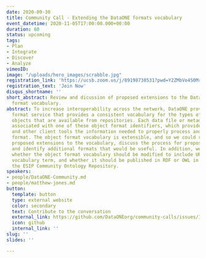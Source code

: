```yaml
---
date: 2020-09-30
title: Community Call - Extending the DataONE formats vocabulary
event_datetime: 2020-11-05T17:00:00.000+00:00
duration: 60
status: upcoming
tags:
- Plan
- Integrate
- Discover
- Analyze
vimeoID: 
image: "/uploads/hero_images/scrabble.jpg"
registration_link: 'https://ucsb.zoom.us/j/89198738531?pwd=Y2ZMbVo4S0MremlFMWdPK3NJQm9LZz09'
registration_text: 'Join Now'
disqus_shortname: ''
short_abstract: Review and dicussion of proposed extensions to the DataONE object
  format vocabulary.
abstract: To increase interoperability across the network, DataONE provides an object
  format service that provides a consistent vocabulary for the types of data and metadata
  objects that are available from repositories. Each data file or metadata file is
  associated with one of these object format identifiers, which provides our web interface
  and other client tools the information needed to properly process and parse the
  format. The object format vocabulary is extensible, and so we could review upcoming
  proposed extensions to the vocabulary, discuss the process for proposing extensions,
  and identify additional formats that would be useful. In addition, we could discuss
  whether the object format vocabulary should be modified to include URIs for each
  vocabulary term, and whether it should be published in RDF or OWL in a system like
  the ESIP Community Ontology Repository.
speakers:
- people/DataONE-Community.md
- people/matthew-jones.md
button:
  template: button
  type: external website
  color: secondary
  text: Contribute to the conversation
  external_link: https://github.com/DataONEorg/community-calls/issues/1
  icon: github
  internal_link: ''
slug: ''
slides: ''

---
```

